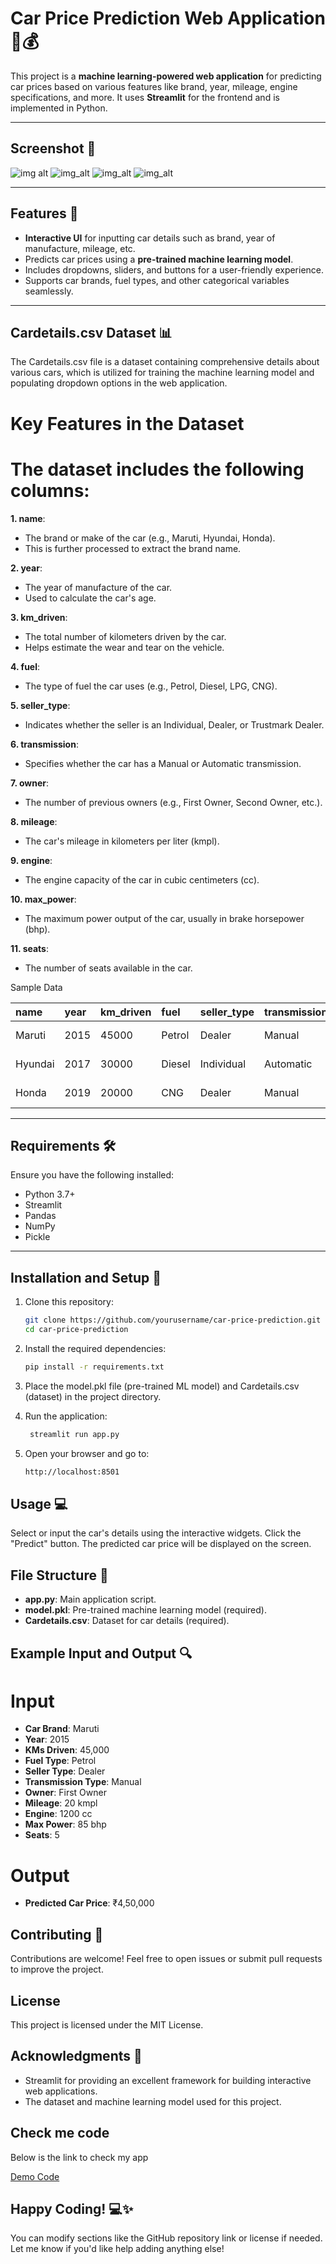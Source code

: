 # Car Price Prediction Web Application 🚗💰

This project is a **machine learning-powered web application** for predicting car prices based on various features like brand, year, mileage, engine specifications, and more. It uses **Streamlit** for the frontend and is implemented in Python.

---

## Screenshot 📸

![img alt](https://github.com/vinutmaradur/Car_Price_Predict/blob/main/car%201.png?raw=true)
![img_alt](https://github.com/vinutmaradur/Car_Price_Predict/blob/main/car%202.png?raw=true)
![img_alt](https://github.com/vinutmaradur/Car_Price_Predict/blob/main/car%203.png?raw=true)
![img_alt](https://github.com/vinutmaradur/Car_Price_Predict/blob/main/car%204.png?raw=true)

---

## Features 🎯

- **Interactive UI** for inputting car details such as brand, year of manufacture, mileage, etc.
- Predicts car prices using a **pre-trained machine learning model**.
- Includes dropdowns, sliders, and buttons for a user-friendly experience.
- Supports car brands, fuel types, and other categorical variables seamlessly.

---

## Cardetails.csv Dataset 📊

The Cardetails.csv file is a dataset containing comprehensive details about various cars, which is utilized for training the machine learning model and populating dropdown options in the web application.

# Key Features in the Dataset

# The dataset includes the following columns:

**1. name**:

- The brand or make of the car (e.g., Maruti, Hyundai, Honda).
- This is further processed to extract the brand name.

**2. year**:

- The year of manufacture of the car.
- Used to calculate the car's age.

**3. km_driven**:

- The total number of kilometers driven by the car.
- Helps estimate the wear and tear on the vehicle.

**4. fuel**:

- The type of fuel the car uses (e.g., Petrol, Diesel, LPG, CNG).

**5. seller_type**:

- Indicates whether the seller is an Individual, Dealer, or Trustmark Dealer.

**6. transmission**:

- Specifies whether the car has a Manual or Automatic transmission.

**7. owner**:

- The number of previous owners (e.g., First Owner, Second Owner, etc.).

**8. mileage**:

- The car's mileage in kilometers per liter (kmpl).

**9. engine**:

- The engine capacity of the car in cubic centimeters (cc).

**10. max_power**:

- The maximum power output of the car, usually in brake horsepower (bhp).

**11. seats**:

- The number of seats available in the car.

Sample Data

| name |	year | km_driven	| fuel | seller_type	| transmission	| owner	| mileage	| engine	| max_power	| seats |
| :- | :- | :- | :- | :- | :- | :- | :- | :- | :- | :- | 
| Maruti	| 2015 | 45000	| Petrol	| Dealer	| Manual	| First Owner	| 20	| 1200 | 85	| 5 |
| Hyundai |	2017 | 30000 |	Diesel |	Individual | Automatic | Second Owner	| 22	| 1400	| 100	| 5 |
| Honda	| 2019	| 20000 | CNG | Dealer	| Manual	| First Owner	| 18	| 1600 | 110 | 5 |

---

## Requirements 🛠️

Ensure you have the following installed:

- Python 3.7+
- Streamlit
- Pandas
- NumPy
- Pickle

---

## Installation and Setup 🚀

1. Clone this repository:
   ```bash
   git clone https://github.com/yourusername/car-price-prediction.git
   cd car-price-prediction
   ```
   
2. Install the required dependencies:
   ```bash
   pip install -r requirements.txt
   ```

3. Place the model.pkl file (pre-trained ML model) and Cardetails.csv (dataset) in the project directory.

4. Run the application:
   ```bash
    streamlit run app.py
   ```

5. Open your browser and go to:
   ```bash
   http://localhost:8501
   ```

## Usage 💻
Select or input the car's details using the interactive widgets.
Click the "Predict" button.
The predicted car price will be displayed on the screen.

## File Structure 📂
- **app.py**: Main application script.
- **model.pkl**: Pre-trained machine learning model (required).
- **Cardetails.csv**: Dataset for car details (required).

## Example Input and Output 🔍
# Input
- **Car Brand**: Maruti
- **Year**: 2015
- **KMs Driven**: 45,000
- **Fuel Type**: Petrol
- **Seller Type**: Dealer
- **Transmission Type**: Manual
- **Owner**: First Owner
- **Mileage**: 20 kmpl
- **Engine**: 1200 cc
- **Max Power**: 85 bhp
- **Seats**: 5
# Output
- **Predicted Car Price**: ₹4,50,000

## Contributing 🤝
Contributions are welcome! Feel free to open issues or submit pull requests to improve the project.

## License

This project is licensed under the MIT License.

## Acknowledgments 🙌
- Streamlit for providing an excellent framework for building interactive web applications.
- The dataset and machine learning model used for this project.

## Check me code
Below is the link to check my app

  [Demo Code](https://carpricepredict-2025.streamlit.app/)

## Happy Coding! 💻✨

You can modify sections like the GitHub repository link or license if needed. Let me know if you'd like help adding anything else!
